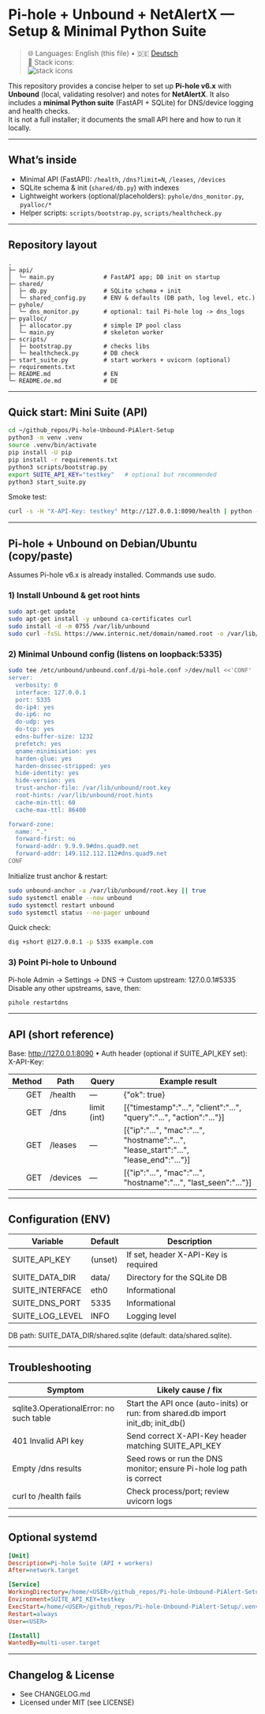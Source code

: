 # Pi-hole + Unbound + NetAlertX — Setup & Minimal Python Suite

> 🌐 Languages: English (this file) • 🇩🇪 [Deutsch](README.de.md)  
> 🧰 Stack icons:  
> <img src="https://skillicons.dev/icons?i=linux,debian,ubuntu,raspberrypi,bash,python,fastapi,sqlite,docker" alt="stack icons" />

This repository provides a concise helper to set up **Pi-hole v6.x** with **Unbound** (local, validating resolver) and notes for **NetAlertX**. It also includes a **minimal Python suite** (FastAPI + SQLite) for DNS/device logging and health checks.  
It is not a full installer; it documents the small API here and how to run it locally.

---

## What’s inside

- Minimal API (FastAPI): `/health`, `/dns?limit=N`, `/leases`, `/devices`
- SQLite schema & init (`shared/db.py`) with indexes
- Lightweight workers (optional/placeholders): `pyhole/dns_monitor.py`, `pyalloc/*`
- Helper scripts: `scripts/bootstrap.py`, `scripts/healthcheck.py`

---

## Repository layout

~~~text
.
├─ api/
│  └─ main.py              # FastAPI app; DB init on startup
├─ shared/
│  ├─ db.py                # SQLite schema + init
│  └─ shared_config.py     # ENV & defaults (DB path, log level, etc.)
├─ pyhole/
│  └─ dns_monitor.py       # optional: tail Pi-hole log -> dns_logs
├─ pyalloc/
│  ├─ allocator.py         # simple IP pool class
│  └─ main.py              # skeleton worker
├─ scripts/
│  ├─ bootstrap.py         # checks libs
│  └─ healthcheck.py       # DB check
├─ start_suite.py          # start workers + uvicorn (optional)
├─ requirements.txt
├─ README.md               # EN
└─ README.de.md            # DE
~~~

---

## Quick start: Mini Suite (API)

~~~bash
cd ~/github_repos/Pi-hole-Unbound-PiAlert-Setup
python3 -m venv .venv
source .venv/bin/activate
pip install -U pip
pip install -r requirements.txt
python3 scripts/bootstrap.py
export SUITE_API_KEY="testkey"   # optional but recommended
python3 start_suite.py
~~~

Smoke test:

~~~bash
curl -s -H "X-API-Key: testkey" http://127.0.0.1:8090/health | python -m json.tool
~~~

---

## Pi-hole + Unbound on Debian/Ubuntu (copy/paste)

Assumes Pi-hole v6.x is already installed. Commands use sudo.

### 1) Install Unbound & get root hints

~~~bash
sudo apt-get update
sudo apt-get install -y unbound ca-certificates curl
sudo install -d -m 0755 /var/lib/unbound
sudo curl -fsSL https://www.internic.net/domain/named.root -o /var/lib/unbound/root.hints
~~~

### 2) Minimal Unbound config (listens on loopback:5335)

~~~bash
sudo tee /etc/unbound/unbound.conf.d/pi-hole.conf >/dev/null <<'CONF'
server:
  verbosity: 0
  interface: 127.0.0.1
  port: 5335
  do-ip4: yes
  do-ip6: no
  do-udp: yes
  do-tcp: yes
  edns-buffer-size: 1232
  prefetch: yes
  qname-minimisation: yes
  harden-glue: yes
  harden-dnssec-stripped: yes
  hide-identity: yes
  hide-version: yes
  trust-anchor-file: /var/lib/unbound/root.key
  root-hints: /var/lib/unbound/root.hints
  cache-min-ttl: 60
  cache-max-ttl: 86400

forward-zone:
  name: "."
  forward-first: no
  forward-addr: 9.9.9.9#dns.quad9.net
  forward-addr: 149.112.112.112#dns.quad9.net
CONF
~~~

Initialize trust anchor & restart:

~~~bash
sudo unbound-anchor -a /var/lib/unbound/root.key || true
sudo systemctl enable --now unbound
sudo systemctl restart unbound
sudo systemctl status --no-pager unbound
~~~

Quick check:

~~~bash
dig +short @127.0.0.1 -p 5335 example.com
~~~

### 3) Point Pi-hole to Unbound

Pi-hole Admin → Settings → DNS → Custom upstream: 127.0.0.1#5335  
Disable any other upstreams, save, then:

~~~bash
pihole restartdns
~~~

---

## API (short reference)

Base: http://127.0.0.1:8090 • Auth header (optional if SUITE_API_KEY set): X-API-Key: <value>

| Method | Path       | Query         | Example result                                                                          |
| -----: | ---------- | ------------- | --------------------------------------------------------------------------------------- |
|    GET | /health    | —             | {"ok": true}                                                                            |
|    GET | /dns       | limit (int)   | [{"timestamp":"...", "client":"...", "query":"...", "action":"..."}]                   |
|    GET | /leases    | —             | [{"ip":"...", "mac":"...", "hostname":"...", "lease_start":"...", "lease_end":"..."}]  |
|    GET | /devices   | —             | [{"ip":"...", "mac":"...", "hostname":"...", "last_seen":"..."}]                        |

---

## Configuration (ENV)

| Variable          | Default | Description                            |
| ----------------- | ------- | -------------------------------------- |
| SUITE_API_KEY     | (unset) | If set, header X-API-Key is required   |
| SUITE_DATA_DIR    | data/   | Directory for the SQLite DB            |
| SUITE_INTERFACE   | eth0    | Informational                          |
| SUITE_DNS_PORT    | 5335    | Informational                          |
| SUITE_LOG_LEVEL   | INFO    | Logging level                          |

DB path: SUITE_DATA_DIR/shared.sqlite (default: data/shared.sqlite).

---

## Troubleshooting

| Symptom                                   | Likely cause / fix                                                                           |
| ----------------------------------------- | -------------------------------------------------------------------------------------------- |
| sqlite3.OperationalError: no such table   | Start the API once (auto-inits) or run: from shared.db import init_db; init_db()            |
| 401 Invalid API key                        | Send correct X-API-Key header matching SUITE_API_KEY                                        |
| Empty /dns results                         | Seed rows or run the DNS monitor; ensure Pi-hole log path is correct                        |
| curl to /health fails                      | Check process/port; review uvicorn logs                                                     |

---

## Optional systemd

~~~ini
[Unit]
Description=Pi-hole Suite (API + workers)
After=network.target

[Service]
WorkingDirectory=/home/<USER>/github_repos/Pi-hole-Unbound-PiAlert-Setup
Environment=SUITE_API_KEY=testkey
ExecStart=/home/<USER>/github_repos/Pi-hole-Unbound-PiAlert-Setup/.venv/bin/python start_suite.py
Restart=always
User=<USER>

[Install]
WantedBy=multi-user.target
~~~

---

## Changelog & License

* See CHANGELOG.md
* Licensed under MIT (see LICENSE)
